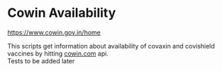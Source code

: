 ﻿# Cowin Availability
https://www.cowin.gov.in/home

This scripts get information about availability of covaxin and covishield vaccines by hitting [cowin.com](https://apisetu.gov.in/public/marketplace/api/cowin) api.   
Tests to be added later

